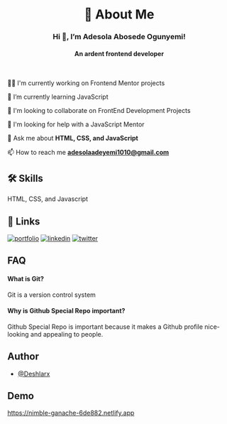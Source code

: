 <h1 align="center"> 🚀 About Me </h1>

<h3 align= "center"> Hi 👋, I’m Adesola Abosede Ogunyemi!</h3>

<h4 align= "center"> An ardent frontend developer</h4>

<br>

👩‍💻 I'm currently working on Frontend Mentor projects

🧠 I’m currently learning JavaScript

👯‍ I'm looking to collaborate on FrontEnd Development Projects

🤔 I'm looking for help with a JavaScript Mentor

💬 Ask me about **HTML, CSS, and JavaScript**

📫 How to reach me **adesolaadeyemi1010@gmail.com**

## 🛠 Skills

HTML, CSS, and Javascript

## 🔗 Links
[![portfolio](https://img.shields.io/badge/my_portfolio-000?style=for-the-badge&logo=ko-fi&logoColor=white)](https://replit.com/@AdesolaOgunyemi/My-Portfolio#index.html)
[![linkedin](https://img.shields.io/badge/linkedin-0A66C2?style=for-the-badge&logo=linkedin&logoColor=white)](https://www.linkedin.com/in/adesola-ogunyemi-351879154)
[![twitter](https://img.shields.io/badge/twitter-1DA1F2?style=for-the-badge&logo=twitter&logoColor=white)](https://twitter.com/AdesolaOgunyemi?t=1_wgAOMYUT_f1dzfdjzg5w&s=03)

## FAQ

#### What is Git?

Git is a version control system 

#### Why is Github Special Repo important?

Github Special Repo is important because it makes a Github profile nice-looking and appealing to people.

## Author

- [@Deshlarx](https://www.github.com/Deshlarx)

## Demo

https://nimble-ganache-6de882.netlify.app

